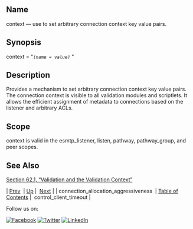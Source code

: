 <a name="conf.ref.context"></a>
## Name

context — use to set arbitrary connection context key value pairs.

## Synopsis

context = "*`(name = value)`*          "

<a name="idp24062288"></a>
## Description

Provides a mechanism to set arbitrary connection context key value pairs. The connection context is visible to all validation modules and scriptlets. It allows the efficient assignment of metadata to connections based on the listener and arbitrary ACLs.

<a name="idp24064352"></a>
## Scope

context is valid in the esmtp_listener, listen, pathway, pathway_group, and peer scopes.

<a name="idp24066240"></a>
## See Also

[Section 62.1, “Validation and the Validation Context”](policy.php#policy.validation "62.1. Validation and the Validation Context")

| [Prev](conf.ref.connection_allocation_aggressiveness.php)  | [Up](config.options.ref.php) |  [Next](conf.ref.control_client_timeout.php) |
| connection_allocation_aggressiveness  | [Table of Contents](index.php) |  control_client_timeout |

Follow us on:

[![Facebook](https://support.messagesystems.com/images/icon-facebook.png)](http://www.facebook.com/messagesystems) [![Twitter](https://support.messagesystems.com/images/icon-twitter.png)](http://twitter.com/#!/MessageSystems) [![LinkedIn](https://support.messagesystems.com/images/icon-linkedin.png)](http://www.linkedin.com/company/message-systems)